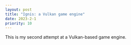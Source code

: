 ```yaml
---
layout: post
title: "Ignis: a Vulkan game engine"
date: 2023-2-1
priority: 10
---
```


This is my second attempt at a Vulkan-based game engine.
